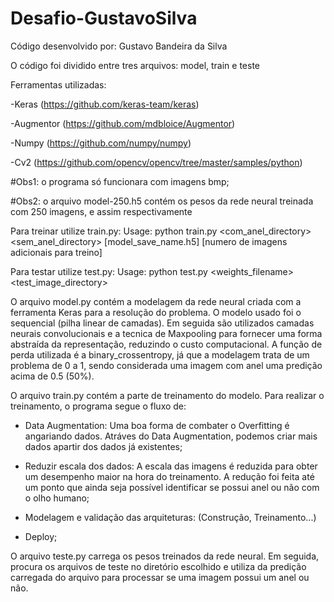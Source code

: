# Desafio-GustavoSilva

Código desenvolvido por: Gustavo Bandeira da Silva

O código foi dividido entre tres arquivos: model, train e teste

Ferramentas utilizadas:

-Keras (https://github.com/keras-team/keras)

-Augmentor (https://github.com/mdbloice/Augmentor)

-Numpy (https://github.com/numpy/numpy)

-Cv2 (https://github.com/opencv/opencv/tree/master/samples/python)

#Obs1: o programa só funcionara com imagens bmp;

#Obs2: o arquivo model-250.h5 contém os pesos da rede neural treinada com 250 imagens, e assim respectivamente

Para treinar utilize train.py:
Usage: python train.py <com_anel_directory> <sem_anel_directory> [model_save_name.h5] [numero de imagens adicionais para treino]

Para testar utilize test.py:
Usage: python test.py <weights_filename> <test_image_directory>


O arquivo model.py contém a modelagem da rede neural criada com a ferramenta Keras para a resolução do problema. O modelo usado foi o sequencial (pilha linear de camadas). Em seguida são utilizados camadas  neurais convolucionais e a tecnica de Maxpooling para fornecer uma forma abstraída da representação, reduzindo o custo computacional. A função de perda utilizada é a binary_crossentropy, já que a modelagem trata de um problema de 0 a 1, sendo considerada uma imagem com anel uma predição acima de 0.5 (50%).


O arquivo train.py contém a parte de treinamento do modelo. Para realizar o treinamento, o programa segue o fluxo de:

- Data Augmentation: Uma boa forma de combater o Overfitting é angariando dados. Atráves do Data Augmentation, podemos criar mais dados apartir dos dados já existentes;

- Reduzir escala dos dados: A escala das imagens é reduzida para obter um desempenho maior na hora do treinamento. A redução foi feita até um ponto que ainda seja possível identificar se possui anel ou não com o olho humano;

- Modelagem e validação das arquiteturas: (Construção, Treinamento...)

- Deploy;


O arquivo teste.py carrega os pesos treinados da rede neural. Em seguida, procura os arquivos de teste no diretório escolhido e utiliza da predição carregada do arquivo para processar se uma imagem possui um anel ou não.





